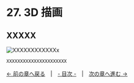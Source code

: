 ﻿# 27. 3D 描画

## XXXXX
![XXXXXXXXXXXXx](resource/YYYYYYYYY/xxxxxxxxxxxxxxxxxx.png "XXXXXXXXXXXXXXXXXXXXXXXX")  
```cpp
XXXXXXXXXXXXXXXXXXXXXX
```

[← 前の章へ戻る](HTTPClient.md)　|　[- 目次 -](Index.md)　|　[次の章へ進む →](Particle.md)